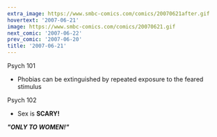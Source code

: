 ```yaml
---
extra_image: https://www.smbc-comics.com/comics/20070621after.gif
hovertext: '2007-06-21'
image: https://www.smbc-comics.com/comics/20070621.gif
next_comic: '2007-06-22'
prev_comic: '2007-06-20'
title: '2007-06-21'
---
```


Psych 101

- Phobias can be extinguished by repeated exposure to the feared stimulus

Psych 102

- Sex is **SCARY!**

***"ONLY TO WOMEN!"***
